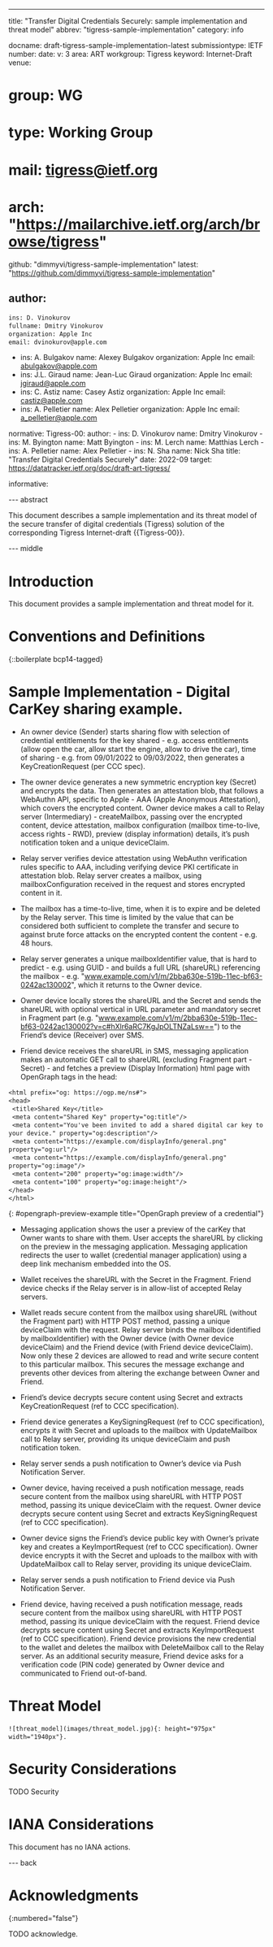 ---

title: "Transfer Digital Credentials Securely: sample implementation and threat model"
abbrev: "tigress-sample-implementation"
category: info

docname: draft-tigress-sample-implementation-latest
submissiontype: IETF
number:
date:
v: 3
area: ART
workgroup: Tigress
keyword: Internet-Draft
venue:
#  group: WG
#  type: Working Group
#  mail: tigress@ietf.org
#  arch: "https://mailarchive.ietf.org/arch/browse/tigress"
  github: "dimmyvi/tigress-sample-implementation"
  latest: "https://github.com/dimmyvi/tigress-sample-implementation"

author:
 -
    ins: D. Vinokurov
    fullname: Dmitry Vinokurov
    organization: Apple Inc
    email: dvinokurov@apple.com
 -
    ins: A. Bulgakov
    name: Alexey Bulgakov
    organization: Apple Inc
    email: abulgakov@apple.com
 -
    ins: J.L. Giraud
    name: Jean-Luc Giraud
    organization: Apple Inc
    email: jgiraud@apple.com
 -
    ins: C. Astiz
    name: Casey Astiz
    organization: Apple Inc
    email: castiz@apple.com
 -
    ins: A. Pelletier
    name: Alex Pelletier
    organization: Apple Inc
    email: a_pelletier@apple.com


normative:
  Tigress-00:
    author:
    -
      ins: D. Vinokurov
      name: Dmitry Vinokurov
    -
      ins: M. Byington
      name: Matt Byington
    -
      ins: M. Lerch
      name: Matthias Lerch
    -
      ins: A. Pelletier
      name: Alex Pelletier
    -
      ins: N. Sha
      name: Nick Sha
    title: "Transfer Digital Credentials Securely"
    date: 2022-09
    target: https://datatracker.ietf.org/doc/draft-art-tigress/

informative:


--- abstract

This document describes a sample implementation and its threat model of the secure transfer of digital credentials (Tigress) solution of the corresponding Tigress Internet-draft {{Tigress-00}}.


--- middle

# Introduction

This document provides a sample implementation and threat model for it.


# Conventions and Definitions

{::boilerplate bcp14-tagged}

# Sample Implementation - Digital CarKey sharing example.

- An owner device (Sender) starts sharing flow with selection of credential entitlements for the key shared - e.g. access entitlements (allow open the car, allow start the engine, allow to drive the car), time of sharing - e.g. from 09/01/2022 to 09/03/2022, then generates a KeyCreationRequest (per CCC spec).

- The owner device generates a new symmetric encryption key (Secret) and encrypts the data. Then generates an attestation blob, that follows a WebAuthn API, specific to Apple - AAA (Apple Anonymous Attestation), which covers the encrypted content. Owner device makes a call to Relay server (Intermediary) - createMailbox, passing over the encrypted content, device attestation, mailbox configuration (mailbox time-to-live, access rights - RWD), preview (display information) details, it’s push notification token and a unique deviceClaim.

- Relay server verifies device attestation using WebAuthn verification rules specific to AAA, including verifying device PKI certificate in attestation blob. Relay server creates a mailbox, using mailboxConfiguration received in the request and stores encrypted content in it.

- The mailbox has a time-to-live, time, when it is to expire and be deleted by the Relay server. This time is limited by the value that can be considered both sufficient to complete the transfer and secure to against brute force attacks on the encrypted content the content - e.g. 48 hours.

- Relay server generates a unique mailboxIdentifier value, that is hard to predict - e.g. using GUID - and builds a full URL (shareURL) referencing the mailbox - e.g. "www.example.com/v1/m/2bba630e-519b-11ec-bf63-0242ac130002", which it returns to the Owner device.

- Owner device locally stores the shareURL and the Secret and sends the shareURL with optional vertical in URL parameter and mandatory secret in Fragment part (e.g. "www.example.com/v1/m/2bba630e-519b-11ec-bf63-0242ac130002?v=c#hXlr6aRC7KgJpOLTNZaLsw==") to the Friend’s device (Receiver) over SMS.

- Friend device receives the shareURL in SMS, messaging application makes an automatic GET call to shareURL (excluding Fragment part - Secret) - and fetches a preview (Display Information) html page with OpenGraph tags in the head:

~~~
<html prefix="og: https://ogp.me/ns#">
<head>
 <title>Shared Key</title>
 <meta content="Shared Key" property="og:title"/>
 <meta content="You've been invited to add a shared digital car key to your device." property="og:description"/>
 <meta content="https://example.com/displayInfo/general.png" property="og:url"/>
 <meta content="https://example.com/displayInfo/general.png" property="og:image"/>
 <meta content="200" property="og:image:width"/>
 <meta content="100" property="og:image:height"/>
</head>
</html>
~~~
{: #opengraph-preview-example title="OpenGraph preview of a credential"}

- Messaging application shows the user a preview of the carKey that Owner wants to share with them. User accepts the shareURL by clicking on the preview in the messaging application. Messaging application redirects the user to wallet (credential manager application) using a deep link mechanism embedded into the OS.

- Wallet receives the shareURL with the Secret in the Fragment. Friend device checks if the Relay server is in allow-list of accepted Relay servers.

- Wallet reads secure content from the mailbox using shareURL (without the Fragment part) with HTTP POST method, passing a unique deviceClaim with the request. Relay server binds the mailbox (identified by mailboxIdentifier) with the Owner device (with Owner device deviceClaim) and the Friend device (with Friend device deviceClaim). Now only these 2 devices are allowed to read and write secure content to this particular mailbox. This secures the message exchange and prevents other devices from altering the exchange between Owner and Friend.

- Friend’s device decrypts secure content using Secret and extracts KeyCreationRequest (ref to CCC specification).

- Friend device generates a KeySigningRequest (ref to CCC specification), encrypts it with Secret and uploads to the mailbox with UpdateMailbox call to Relay server, providing its unique deviceClaim and push notification token.

- Relay server sends a push notification to Owner’s device via Push Notification Server.

-  Owner device, having received a push notification message,  reads secure content from the mailbox using shareURL with HTTP POST method, passing its unique deviceClaim with the request. Owner device decrypts secure content using Secret and extracts KeySigningRequest (ref to CCC specification).

-  Owner device signs the Friend’s device public key with Owner’s private key and creates a KeyImportRequest (ref to CCC specification). Owner device encrypts it with the Secret and uploads to the mailbox with with UpdateMailbox call to Relay server, providing its unique deviceClaim.

-  Relay server sends a push notification to Friend device via Push Notification Server.

- Friend device, having received a push notification message,  reads secure content from the mailbox using shareURL with HTTP POST method, passing its unique deviceClaim with the request. Friend device decrypts secure content using Secret and extracts KeyImportRequest (ref to CCC specification). Friend device provisions the new credential to the wallet and deletes the mailbox with DeleteMailbox call to the Relay server. As an additional security measure, Friend device asks for a verification code (PIN code) generated by Owner device and communicated to Friend out-of-band.


# Threat Model

    ![threat_model](images/threat_model.jpg){: height="975px" width="1940px"}.


# Security Considerations

TODO Security


# IANA Considerations

This document has no IANA actions.


--- back

# Acknowledgments
{:numbered="false"}

TODO acknowledge.
